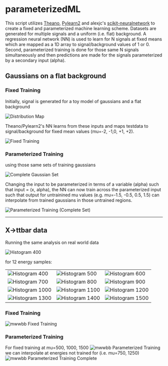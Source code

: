 # parameterizedML

This script utilizes [Theano](http://deeplearning.net/software/theano/), [Pylearn2](http://deeplearning.net/software/pylearn2/) and alexjc's [scikit-neuralnetwork](https://github.com/aigamedev/scikit-neuralnetwork) to create a fixed and parameterized machine learning scheme. Datasets are generated for multiple signals and a uniform (i.e. flat) background. A regression neural network (NN) is used to learn for N signals at fixed means which are mapped as a 1D array to signal/background values of 1 or 0. Second, parameterized training is done for those same N signals simultaneously and then predictions are made for the signals parameterized by a secondary input (alpha).

## Gaussians on a flat background

### Fixed Training
Initially, signal is generated for a toy model of gaussians and a flat background

![Distribution Map](/gaussian/plots/images/modelPlot.png)

Theano/Pylearn2's NN learns from these inputs and maps testdata to signal/background for fixed mean values (mu=-2, -1,0, +1, +2).

![Fixed Training](/gaussian/plots/images/fixedTraining.png)

### Parameterized Training
using those same sets of training gaussians

![Complete Gaussian Set](/gaussian/plots/images/paramTraining.png)

Changing the input to be parameterized in terms of a variable (alpha) such that input = (x, alpha), the NN can now train across the parameterized input such that output for untrainined mu values (e.g. mu=-1.5, -0.5, 0.5, 1.5) can interpolate from trained gaussians in those untrained regions.

![Parameterized Training (Complete Set)](/gaussian/plots/images/paramTraining_complete.png)

---

## X->ttbar data

Running the same analysis on real world data

![Histogram 400](/mwwbb/plots/images/histograms/histo_400.png)

for 12 energy samples:

<table style="width:100%">
  <tr>
    <td><img src="mwwbb/plots/images/histograms/histo_400.png" alt="Histogram 400"></td>
    <td><img src="mwwbb/plots/images/histograms/histo_500.png" alt="Histogram 500"></td>		
    <td><img src="mwwbb/plots/images/histograms/histo_600.png" alt="Histogram 600"></td>
  </tr>
  <tr>
    <td><img src="mwwbb/plots/images/histograms/histo_700.png" alt="Histogram 700"></td>
    <td><img src="mwwbb/plots/images/histograms/histo_800.png" alt="Histogram 800"></td>		
    <td><img src="mwwbb/plots/images/histograms/histo_900.png" alt="Histogram 900"></td>
  </tr>
  <tr>
    <td><img src="mwwbb/plots/images/histograms/histo_1000.png" alt="Histogram 1000"></td>
    <td><img src="mwwbb/plots/images/histograms/histo_1100.png" alt="Histogram 1100"></td>		
    <td><img src="mwwbb/plots/images/histograms/histo_1200.png" alt="Histogram 1200"></td>
  </tr>
  <tr>
    <td><img src="mwwbb/plots/images/histograms/histo_1300.png" alt="Histogram 1300"></td>
    <td><img src="mwwbb/plots/images/histograms/histo_1400.png" alt="Histogram 1400"></td>		
    <td><img src="mwwbb/plots/images/histograms/histo_1500.png" alt="Histogram 1500"></td>
  </tr>
</table>

### Fixed Training

![mwwbb Fixed Training](/mwwbb/plots/images/fixedTraining.png)

### Parameterized Training
For fixed training at mu=500, 1000, 1500 
![mwwbb Parameterized Training](/mwwbb/plots/images/paramTraining.png)
we can interpolate at energies not trained for (i.e. mu=750, 1250)
![mwwbb Parameterized Training Complete](/mwwbb/plots/images/paramTraining_complete.png)
